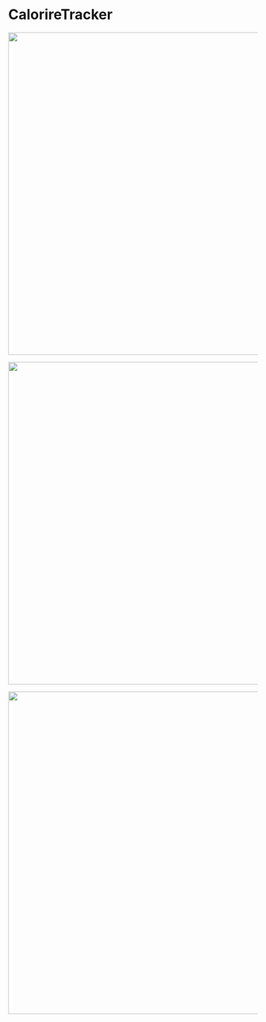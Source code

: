 # CalorireTracker

<p align="center">
<img src="https://github.com/ahmed-tech-t/CalorireTracker/assets/54076405/6f1ac77f-c28d-4a5c-ac2d-e044b0764679" width ="650"></br>
</p>

<p align="center">
<img src="https://github.com/ahmed-tech-t/CalorireTracker/assets/54076405/340664e5-335b-44c6-b0cb-7c18705851b8" width ="650"></br>
</p>

<p align="center">
<img src="https://github.com/ahmed-tech-t/CalorireTracker/assets/54076405/875e431f-6c52-469a-9a30-984256f7e36f" width ="650"></br>
</p>

